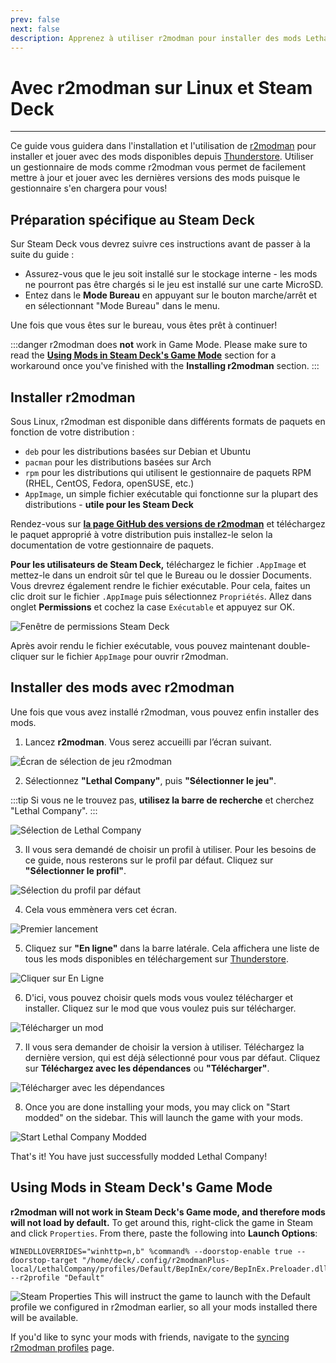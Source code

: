 ```yaml
---
prev: false
next: false
description: Apprenez à utiliser r2modman pour installer des mods Lethal Compagny depuis Thunderstore sur Linux.
---
```


# Avec r2modman sur Linux et Steam Deck

***

Ce guide vous guidera dans l'installation et l'utilisation de [r2modman](https://github.com/ebkr/r2modmanPlus/releases/latest/) pour installer et jouer avec des mods disponibles depuis [Thunderstore](https://thunderstore.io/c/lethal-company/). Utiliser un gestionnaire de mods comme r2modman vous permet de facilement mettre à jour et jouer avec les dernières versions des mods puisque le gestionnaire s'en chargera pour vous!

## Préparation spécifique au Steam Deck

Sur Steam Deck vous devrez suivre ces instructions avant de passer à la suite du guide :

- Assurez-vous que le jeu soit installé sur le stockage interne - les mods ne pourront pas être chargés si le jeu est installé sur une carte MicroSD.
- Entez dans le **Mode Bureau** en appuyant sur le bouton marche/arrêt et en sélectionnant "Mode Bureau" dans le menu.

Une fois que vous êtes sur le bureau, vous êtes prêt à continuer!

:::danger
r2modman does **not** work in Game Mode. Please make sure to read the [**Using Mods in Steam Deck's Game Mode**](installing-r2modman-linux?id=using-mods-in-steam-decks-game-mode) section for a workaround once you've finished with the **Installing r2modman** section.
:::

## Installer r2modman

Sous Linux, r2modman est disponible dans différents formats de paquets en fonction de votre distribution :

- `deb` pour les distributions basées sur Debian et Ubuntu
- `pacman` pour les distributions basées sur Arch
- `rpm` pour les distributions qui utilisent le gestionnaire de paquets RPM (RHEL, CentOS, Fedora, openSUSE, etc.)
- `AppImage`, un simple fichier exécutable qui fonctionne sur la plupart des distributions - **utile pour les Steam Deck**

Rendez-vous sur [**la page GitHub des versions de r2modman**](https://github.com/ebkr/r2modmanPlus/releases/latest/) et téléchargez le paquet approprié à votre distribution puis installez-le selon la documentation de votre gestionnaire de paquets.

**Pour les utilisateurs de Steam Deck,** téléchargez le fichier `.AppImage` et mettez-le dans un endroit sûr tel que le Bureau ou le dossier Documents. Vous drevrez également rendre le fichier exécutable. Pour cela, faites un clic droit sur le fichier `.AppImage` puis sélectionnez `Propriétés`. Allez dans onglet **Permissions** et cochez la case `Exécutable` et appuyez sur OK.

![Fenêtre de permissions Steam Deck](/images/r2modman-linux/appimageproperties.png)

Après avoir rendu le fichier exécutable, vous pouvez maintenant double-cliquer sur le fichier `AppImage` pour ouvrir r2modman.

## Installer des mods avec r2modman

Une fois que vous avez installé r2modman, vous pouvez enfin installer des mods.

1. Lancez **r2modman**. Vous serez accueilli par l’écran suivant.

![Écran de sélection de jeu r2modman](/images/r2modman-install/gameselection.png)

2. Sélectionnez **"Lethal Company"**, puis **"Sélectionner le jeu"**.

:::tip
Si vous ne le trouvez pas, **utilisez la barre de recherche** et cherchez "Lethal Company".
:::

![Sélection de Lethal Company](/images/r2modman-install/selectlc.png)

3. Il vous sera demandé de choisir un profil à utiliser. Pour les besoins de ce guide, nous resterons sur le profil par défaut. Cliquez sur **"Sélectionner le profil"**.

![Sélection du profil par défaut](/images/r2modman-install/profileselect.png)

4. Cela vous emmènera vers cet écran.

![Premier lancement](/images/r2modman-install/firsttimeinstall.png)

5. Cliquez sur **"En ligne"** dans la barre latérale. Cela affichera une liste de tous les mods disponibles en téléchargement sur [Thunderstore](https://thunderstore.io/c/lethal-company/).

![Cliquer sur En Ligne](/images/r2modman-install/selectonline.png)

6. D'ici, vous pouvez choisir quels mods vous voulez télécharger et installer. Cliquez sur le mod que vous voulez puis sur télécharger.

![Télécharger un mod](/images/r2modman-install/download.png)

7. Il vous sera demander de choisir la version à utiliser. Téléchargez la dernière version, qui est déjà sélectionné pour vous par défaut. Cliquez sur **Téléchargez avec les dépendances** ou **"Télécharger"**.

![Télécharger avec les dépendances](/images/r2modman-install/downloadlatest.png)

8. Once you are done installing your mods, you may click on "Start modded" on the sidebar. This will launch the game with your mods.

![Start Lethal Company Modded](/images/r2modman-install/startmodded.png)

That's it! You have just successfully modded Lethal Company!

## Using Mods in Steam Deck's Game Mode

**r2modman will not work in Steam Deck's Game mode, and therefore mods will not load by default.** To get around this, right-click the game in Steam and click `Properties`. From there, paste the following into **Launch Options**:

```
WINEDLLOVERRIDES="winhttp=n,b" %command% --doorstop-enable true --doorstop-target "/home/deck/.config/r2modmanPlus-local/LethalCompany/profiles/Default/BepInEx/core/BepInEx.Preloader.dll" --r2profile "Default"
```

![Steam Properties](/images/r2modman-linux/steamproperties.png)
This will instruct the game to launch with the Default profile we configured in r2modman earlier, so all your mods installed there will be available.

If you'd like to sync your mods with friends, navigate to the [syncing r2modman profiles](syncing-mods) page.
